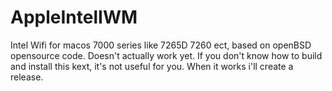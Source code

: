 # AppleIntelIWM

Intel Wifi for macos 7000 series like 7265D 7260 ect, based on openBSD opensource code.
Doesn't actually work yet.
If you don't know how to build and install this kext, it's not useful for you.
When it works i'll create a release.
